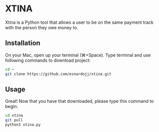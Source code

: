# XTINA

Xtina is a Python tool that allows a user to be on the same payment track with the person they owe money to. 

## Installation

On your Mac, open up your terminal (⌘+Space). Type terminal and use following commands to download project:
```bash
cd ~
git clone https://github.com/esnardojj/xtina.git
```

## Usage

Great! Now that you have that downloaded, please type this command to begin:
```bash
cd xtina
git pull
python3 xtina.py
```
